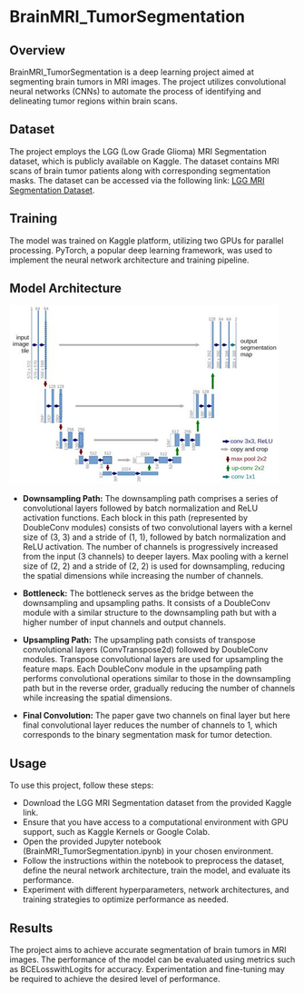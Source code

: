 # BrainMRI_TumorSegmentation

## Overview
BrainMRI_TumorSegmentation is a deep learning project aimed at segmenting brain tumors in MRI images. The project utilizes convolutional neural networks (CNNs) to automate the process of identifying and delineating tumor regions within brain scans.

## Dataset
The project employs the LGG (Low Grade Glioma) MRI Segmentation dataset, which is publicly available on Kaggle. The dataset contains MRI scans of brain tumor patients along with corresponding segmentation masks. The dataset can be accessed via the following link: [LGG MRI Segmentation Dataset](https://www.kaggle.com/datasets/mateuszbuda/lgg-mri-segmentation).

## Training
The model was trained on Kaggle platform, utilizing two GPUs for parallel processing. PyTorch, a popular deep learning framework, was used to implement the neural network architecture and training pipeline.

## Model Architecture

<img src="https://github.com/rupeshghimire7/BrainMRI_TumorSegmentation/blob/main/unet.png"/>

- **Downsampling Path:** The downsampling path comprises a series of convolutional layers followed by batch normalization and ReLU activation functions. Each block in this path (represented by DoubleConv modules) consists of two convolutional layers with a kernel size of (3, 3) and a stride of (1, 1), followed by batch normalization and ReLU activation. The number of channels is progressively increased from the input (3 channels) to deeper layers. Max pooling with a kernel size of (2, 2) and a stride of (2, 2) is used for downsampling, reducing the spatial dimensions while increasing the number of channels.

- **Bottleneck:** The bottleneck serves as the bridge between the downsampling and upsampling paths. It consists of a DoubleConv module with a similar structure to the downsampling path but with a higher number of input channels and output channels.

- **Upsampling Path:** The upsampling path consists of transpose convolutional layers (ConvTranspose2d) followed by DoubleConv modules. Transpose convolutional layers are used for upsampling the feature maps. Each DoubleConv module in the upsampling path performs convolutional operations similar to those in the downsampling path but in the reverse order, gradually reducing the number of channels while increasing the spatial dimensions.

- **Final Convolution:** The paper gave two channels on final layer but here final convolutional layer reduces the number of channels to 1, which corresponds to the binary segmentation mask for tumor detection.

## Usage
To use this project, follow these steps:

- Download the LGG MRI Segmentation dataset from the provided Kaggle link.
- Ensure that you have access to a computational environment with GPU support, such as Kaggle Kernels or Google Colab.
- Open the provided Jupyter notebook (BrainMRI_TumorSegmentation.ipynb) in your chosen environment.
- Follow the instructions within the notebook to preprocess the dataset, define the neural network architecture, train the model, and evaluate its performance.
- Experiment with different hyperparameters, network architectures, and training strategies to optimize performance as needed.
  
## Results
The project aims to achieve accurate segmentation of brain tumors in MRI images. The performance of the model can be evaluated using metrics such as BCELosswithLogits for accuracy. Experimentation and fine-tuning may be required to achieve the desired level of performance.
